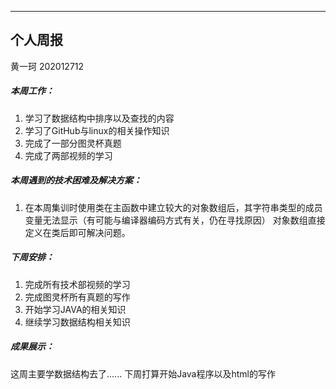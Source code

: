 

---

## 个人周报

黄一珂 202012712



##### 本周工作：

1. 学习了数据结构中排序以及查找的内容
2. 学习了GitHub与linux的相关操作知识
3. 完成了一部分图灵杯真题
4. 完成了两部视频的学习

##### 本周遇到的技术困难及解决方案：

1. 在本周集训时使用类在主函数中建立较大的对象数组后，其字符串类型的成员变量无法显示（有可能与编译器编码方式有关，仍在寻找原因）
   对象数组直接定义在类后即可解决问题。

##### 下周安排：

1. 完成所有技术部视频的学习
2. 完成图灵杯所有真题的写作
3. 开始学习JAVA的相关知识
4. 继续学习数据结构相关知识

##### 成果展示：

这周主要学数据结构去了......
下周打算开始Java程序以及html的写作